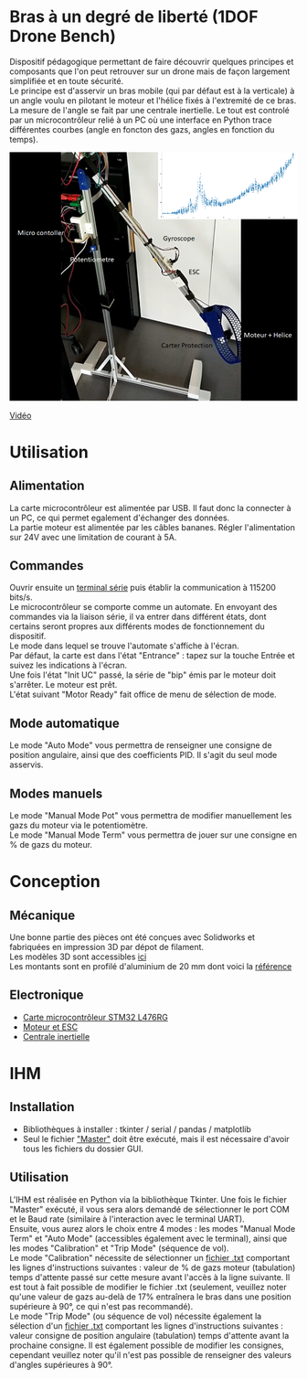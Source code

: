 # Bras à un degré de liberté (1DOF Drone Bench)
Dispositif pédagogique permettant de faire découvrir quelques principes et composants que l'on peut retrouver sur un drone mais de façon largement simplifiée et en toute sécurité.  
Le principe est d'asservir un bras mobile (qui par défaut est à la verticale) à un angle voulu en pilotant le moteur et l'hélice fixés à l'extremité de ce bras. La mesure de l'angle se fait par une centrale inertielle. Le tout est controlé par un microcontrôleur relié à un PC où une interface en Python trace différentes courbes (angle en foncton des gazs, angles en fonction du temps).


![This is an image](https://github.com/InnovationLab-EFREIParis/Stage_1DOF_DroneBench/blob/main/01_doc/img/plan.png)

[Vidéo](https://github.com/InnovationLab-EFREIParis/Stage_1DOF_DroneBench/blob/main/01_doc/img/video_20220902_181232.mp4)


# Utilisation
## Alimentation
La carte microcontrôleur est alimentée par USB. Il faut donc la connecter à un PC, ce qui permet egalement d'échanger des données.  
La partie moteur est alimentée par les câbles bananes. Régler l'alimentation sur 24V avec une limitation de courant à 5A.  
## Commandes
Ouvrir ensuite un [terminal série](https://github.com/InnovationLab-EFREIParis/Stage_1DOF_DroneBench/tree/main/04_UART_Term/UART_Terminal_1.2.2) puis établir la communication à 115200 bits/s.  
Le microcontrôleur se comporte comme un automate. En envoyant des commandes via la liaison série, il va entrer dans différent états, dont certains seront propres aux différents modes de fonctionnement du dispositif.  
Le mode dans lequel se trouve l'automate s'affiche à l'écran.  
Par défaut, la carte est dans l'état "Entrance" : tapez sur la touche Entrée et suivez les indications à l'écran.  
Une fois l'état "Init UC" passé, la série de "bip" émis par le moteur doit s'arrêter. Le moteur est prêt.  
L'état suivant "Motor Ready" fait office de menu de sélection de mode.  
## Mode automatique
Le mode "Auto Mode" vous permettra de renseigner une consigne de position angulaire, ainsi que des coefficients PID. Il s'agit du seul mode asservis.  
## Modes manuels
Le mode "Manual Mode Pot" vous permettra de modifier manuellement les gazs du moteur via le potentiomètre.  
Le mode "Manual Mode Term" vous permettra de jouer sur une consigne en % de gazs du moteur.  
# Conception
## Mécanique
Une bonne partie des pièces ont été conçues avec Solidworks et fabriquées en impression 3D par dépot de filament.  
Les modèles 3D sont accessibles [ici](https://github.com/InnovationLab-EFREIParis/Stage_1DOF_DroneBench/tree/main/03_mdl)  
Les montants sont en profilé d'aluminium de 20 mm dont voici la [référence](https://github.com/InnovationLab-EFREIParis/Stage_1DOF_DroneBench/tree/main/01_doc/rs)  
## Electronique
- [Carte microcontrôleur STM32 L476RG](https://github.com/InnovationLab-EFREIParis/Stage_1DOF_DroneBench/tree/main/01_doc/stm)
- [Moteur et ESC](https://github.com/InnovationLab-EFREIParis/Stage_1DOF_DroneBench/tree/main/01_doc/moteur_esc)
- [Centrale inertielle](https://github.com/InnovationLab-EFREIParis/Stage_1DOF_DroneBench/tree/main/01_doc/gyro%20doc)
# IHM
## Installation
- Bibliothèques à installer : tkinter / serial / pandas / matplotlib     
- Seul le fichier ["Master"](https://github.com/InnovationLab-EFREIParis/Stage_1DOF_DroneBench/blob/a495668b303d1658d739c43df9a72356ac64ced2/06_IHM/Fichiers%20Python/GUI/Master.py) doit être exécuté, mais il est nécessaire d'avoir tous les fichiers du dossier GUI.  
## Utilisation
L'IHM est réalisée en Python via la bibliothèque Tkinter. Une fois le fichier "Master" exécuté, il vous sera alors demandé de sélectionner le port COM et le Baud rate (similaire à l'interaction avec le terminal UART).  
Ensuite, vous aurez alors le choix entre 4 modes : les modes "Manual Mode Term" et "Auto Mode" (accessibles également avec le terminal), ainsi que les modes "Calibration" et "Trip Mode" (séquence de vol).  
Le mode "Calibration" nécessite de sélectionner un [fichier .txt](https://github.com/InnovationLab-EFREIParis/Stage_1DOF_DroneBench/blob/9a31ac3b8853a55df0e124fcb4ea317559d65e36/06_IHM/test%20calibration.txt) comportant les lignes d'instructions suivantes : valeur de % de gazs moteur (tabulation) temps d'attente passé sur cette mesure avant l'accès à la ligne suivante. Il est tout à fait possible de modifier le fichier .txt (seulement, veuillez noter qu'une valeur de gazs au-delà de 17% entraînera le bras dans une position supérieure à 90°, ce qui n'est pas recommandé).  
Le mode "Trip Mode" (ou séquence de vol) nécessite également la sélection d'un [fichier .txt](https://github.com/InnovationLab-EFREIParis/Stage_1DOF_DroneBench/blob/9a31ac3b8853a55df0e124fcb4ea317559d65e36/06_IHM/test%20trip.txt) comportant les lignes d'instructions suivantes : valeur consigne de position angulaire (tabulation) temps d'attente avant la prochaine consigne. Il est également possible de modifier les consignes, cependant veuillez noter qu'il n'est pas possible de renseigner des valeurs d'angles supérieures à 90°.  
